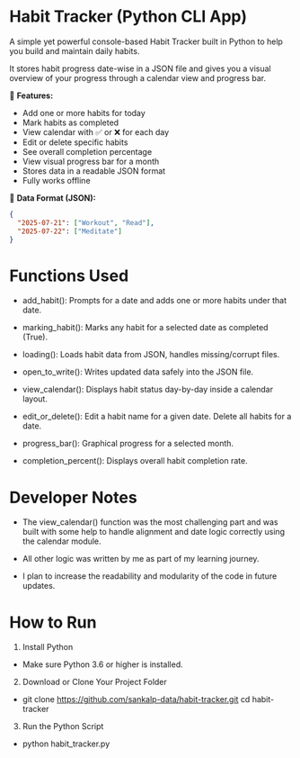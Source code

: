 #  Habit Tracker (Python CLI App)

A simple yet powerful console-based Habit Tracker built in Python to help you build and maintain daily habits.

It stores habit progress date-wise in a JSON file and gives you a visual overview of your progress through a calendar view and progress bar.

📌 **Features:**

 - Add one or more habits for today
 - Mark habits as completed
 - View calendar with ✅ or ❌ for each day
 - Edit or delete specific habits
 - See overall completion percentage
 - View visual progress bar for a month
 - Stores data in a readable JSON format
 - Fully works offline



📁 **Data Format (JSON):**
```json
{
  "2025-07-21": ["Workout", "Read"],
  "2025-07-22": ["Meditate"]
} 
```


# Functions Used

 - add_habit():
   Prompts for a date and adds one or more habits under that date.

 - marking_habit():
   Marks any habit for a selected date as completed (True).

 - loading():
   Loads habit data from JSON, handles missing/corrupt files.

 - open_to_write():
   Writes updated data safely into the JSON file.
  
 - view_calendar():
   Displays habit status day-by-day inside a calendar layout.

 - edit_or_delete():
  Edit a habit name for a given date.
  Delete all habits for a date.

 - progress_bar():
  Graphical progress for a selected month.

 - completion_percent():
  Displays overall habit completion rate.



# Developer Notes

 - The view_calendar() function was the most challenging part and was built with some help to handle alignment and date logic correctly using the calendar module.

 - All other logic was written by me as part of my learning journey.

 - I plan to increase the readability and modularity of the code in future updates.


# How to Run

1. Install Python
  - Make sure Python 3.6 or higher is installed.

2. Download or Clone Your Project Folder
  - git clone https://github.com/sankalp-data/habit-tracker.git
    cd habit-tracker
  
3. Run the Python Script
  - python habit_tracker.py


